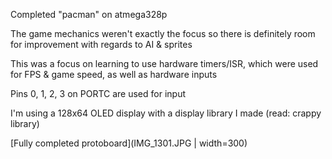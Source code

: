 Completed "pacman" on atmega328p

The game mechanics weren't exactly the focus so there is definitely room for improvement with regards to AI & sprites

This was a focus on learning to use hardware timers/ISR, which were used for FPS & game speed, as well as hardware inputs

Pins 0, 1, 2, 3 on PORTC are used for input

I'm using a 128x64 OLED display with a display library I made (read: crappy library)

[Fully completed protoboard](IMG_1301.JPG  | width=300)